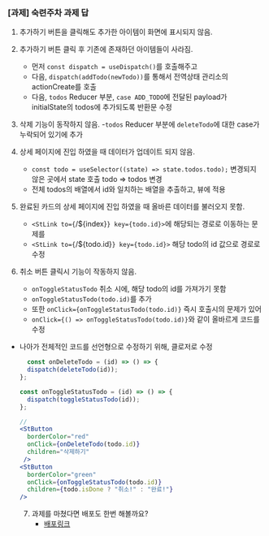 ### [과제] 숙련주차 과제 답

1. 추가하기 버튼을 클릭해도 추가한 아이템이 화면에 표시되지 않음. 
2. 추가하기 버튼 클릭 후 기존에 존재하던 아이템들이 사라짐.  
    - 먼저 `const dispatch = useDispatch()`를 호출해주고
    - 다음, `dispatch(addTodo(newTodo))`를 통해서 전역상태 관리소의 actionCreate를 호출
    - 다음, `todos` Reducer 부분, `case ADD_TODO`에 전달된 payload가 initialState의 todos에 추가되도록 반환문 수정

3. 삭제 기능이 동작하지 않음. 
    -`todos` Reducer 부분에 `deleteTodo`에 대한 case가 누락되어 있기에 추가
    
4. 상세 페이지에 진입 하였을 때 데이터가 업데이트 되지 않음.
    - `const todo = useSelector((state) => state.todos.todo);` 변경되지 않은 곳에서 state 호출 todo => todos 변경
    - 전체 todos의 배열에서 id와 일치하는 배열을 추출하고, 뷰에 적용

5. 완료된 카드의 상세 페이지에 진입 하였을 때 올바른 데이터를 불러오지 못함. 
    - `<StLink to={`/${index}`} key={todo.id}>`에 해당되는 경로로 이동하는 문제를
    - `<StLink to={`/${todo.id}`} key={todo.id}>` 해당 todo의 id 값으로 경로로 수정

6. 취소 버튼 클릭시 기능이 작동하지 않음.
    - `onToggleStatusTodo` 취소 시에, 해당 todo의 id를 가져가기 못함
    - `onToggleStatusTodo(todo.id)`를 추가 
    - 또한 `onClick={onToggleStatusTodo(todo.id)}` 즉시 호출시의 문제가 있어
    - `onClick={() => onToggleStatusTodo(todo.id)}`와 같이 올바르게 코드를 수정

- 나아가 전체적인 코드를 선언형으로 수정하기 위해, 클로저로 수정 

  ```jsx
    const onDeleteTodo = (id) => () => {
    dispatch(deleteTodo(id));
  };

  const onToggleStatusTodo = (id) => () => {
    dispatch(toggleStatusTodo(id));
  };

  //
  <StButton
    borderColor="red"
    onClick={onDeleteTodo(todo.id)}
    children="삭제하기"
   />
  <StButton
    borderColor="green"
    onClick={onToggleStatusTodo(todo.id)}
    children={todo.isDone ? "취소!" : "완료!"}
  />
  ```  

  7. 과제를 마쳤다면 배포도 한번 해볼까요?
      - [배포링크](https://inocam-react-prec.vercel.app)
